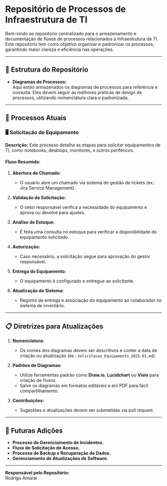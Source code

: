 # Repositório de Processos de Infraestrutura de TI  

Bem-vindo ao repositório centralizado para o armazenamento e documentação de fluxos de processos relacionados à Infraestrutura de TI. Este repositório tem como objetivo organizar e padronizar os processos, garantindo maior clareza e eficiência nas operações.

---

## 📂 Estrutura do Repositório  

- **Diagramas de Processos:**  
  Aqui estão armazenados os diagramas de processos para referência e consulta. Eles devem seguir as melhores práticas de design de processos, utilizando nomenclatura clara e padronizada.

---

## 🔄 Processos Atuais  

### 🖥️ Solicitação de Equipamento  
**Descrição:** Este processo detalha as etapas para solicitar equipamentos de TI, como notebooks, desktops, monitores, e outros periféricos.  

#### Fluxo Resumido:  
1. **Abertura de Chamado:**  
   - O usuário abre um chamado via sistema de gestão de tickets (ex.: Jira Service Management).  

2. **Validação da Solicitação:**  
   - O setor responsável verifica a necessidade do equipamento e aprova ou devolve para ajustes.  

3. **Análise de Estoque:**  
   - É feita uma consulta no estoque para verificar a disponibilidade do equipamento solicitado.  

4. **Autorização:**  
   - Caso necessário, a solicitação segue para aprovação do gestor responsável.  

5. **Entrega do Equipamento:**  
   - O equipamento é configurado e entregue ao solicitante.  

6. **Atualização do Sistema:**  
   - Registro da entrega e associação do equipamento ao colaborador no sistema de inventário.  

---

## 📋 Diretrizes para Atualizações  

1. **Nomenclatura:**  
   - Os nomes dos diagramas devem ser descritivos e conter a data de criação ou atualização (ex.: `Solicitacao_Equipamento_2025-01.md`).  

2. **Padrões de Diagramas:**  
   - Utilize ferramentas padrão como **Draw.io**, **Lucidchart** ou **Visio** para criação de fluxos.  
   - Salve os diagramas em formatos editáveis e em PDF para fácil compartilhamento.  

3. **Contribuições:**  
   - Sugestões e atualizações devem ser submetidas via pull request.  

---

## 🌟 Futuras Adições  

- **Processo de Gerenciamento de Incidentes.**  
- **Fluxo de Solicitação de Acesso.**  
- **Processo de Backup e Recuperação de Dados.**  
- **Gerenciamento de Atualizações de Software.**  

---

**Responsável pelo Repositório:**  
Rodrigo Amaral


